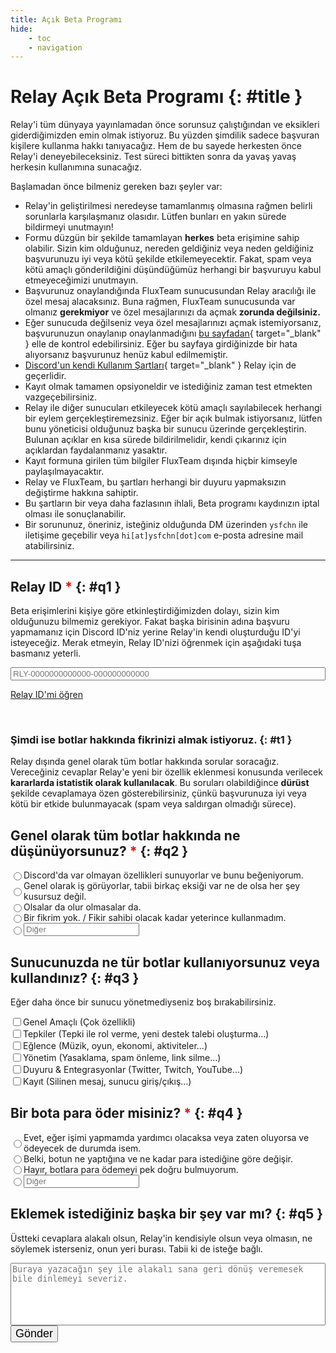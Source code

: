 ```yaml
---
title: Açık Beta Programı
hide:
    - toc
    - navigation
---
```


<span id="page-options" docs-width="800" style="display: none;"></span>

<form action="https://send.pageclip.co/RjIvePmoS5G7qVDjk2BtMKhIqzh75ePB/beta-application" method="post" markdown="1">

# Relay Açık Beta Programı {: #title }

Relay'i tüm dünyaya yayınlamadan önce sorunsuz çalıştığından ve eksikleri giderdiğimizden emin olmak istiyoruz. Bu yüzden şimdilik sadece başvuran kişilere kullanma hakkı tanıyacağız. Hem de bu sayede herkesten önce Relay'i deneyebileceksiniz. Test süreci bittikten sonra da yavaş yavaş herkesin kullanımına sunacağız. 

Başlamadan önce bilmeniz gereken bazı şeyler var:

* Relay'in geliştirilmesi neredeyse tamamlanmış olmasına rağmen belirli sorunlarla karşılaşmanız olasıdır. Lütfen bunları en yakın sürede bildirmeyi unutmayın!
* Formu düzgün bir şekilde tamamlayan **herkes** beta erişimine sahip olabilir. Sizin kim olduğunuz, nereden geldiğiniz veya neden geldiğiniz başvurunuzu iyi veya kötü şekilde etkilemeyecektir. Fakat, spam veya kötü amaçlı gönderildiğini düşündüğümüz herhangi bir başvuruyu kabul etmeyeceğimizi unutmayın.
* Başvurunuz onaylandığında FluxTeam sunucusundan Relay aracılığı ile özel mesaj alacaksınız. Buna rağmen, FluxTeam sunucusunda var olmanız **gerekmiyor** ve özel mesajlarınızı da açmak **zorunda değilsiniz.**
* Eğer sunucuda değilseniz veya özel mesajlarınızı açmak istemiyorsanız, başvurunuzun onaylanıp onaylanmadığını [bu sayfadan](https://app.relay.ysfchn.com/workspaces){ target="_blank" } elle de kontrol edebilirsiniz. Eğer bu sayfaya girdiğinizde bir hata alıyorsanız başvurunuz henüz kabul edilmemiştir.
* [Discord'un kendi Kullanım Şartları](https://discord.com/tos){ target="_blank" } Relay için de geçerlidir.
* Kayıt olmak tamamen opsiyoneldir ve istediğiniz zaman test etmekten vazgeçebilirsiniz.
* Relay ile diğer sunucuları etkileyecek kötü amaçlı sayılabilecek herhangi bir eylem gerçekleştiremezsiniz. Eğer bir açık bulmak istiyorsanız, lütfen bunu yöneticisi olduğunuz başka bir sunucu üzerinde gerçekleştirin. Bulunan açıklar en kısa sürede bildirilmelidir, kendi çıkarınız için açıklardan faydalanmanız yasaktır.
* Kayıt formuna girilen tüm bilgiler FluxTeam dışında hiçbir kimseyle paylaşılmayacaktır.
* Relay ve FluxTeam, bu şartları herhangi bir duyuru yapmaksızın değiştirme hakkına sahiptir.
* Bu şartların bir veya daha fazlasının ihlali, Beta programı kaydınızın iptal olması ile sonuçlanabilir.
* Bir sorununuz, öneriniz, isteğiniz olduğunda DM üzerinden `ysfchn` ile iletişime geçebilir veya `hi[at]ysfchn[dot]com` e-posta adresine mail atabilirsiniz.

---

## Relay ID <span style="color: red;">*</span> {: #q1 }

Beta erişimlerini kişiye göre etkinleştirdiğimizden dolayı, sizin kim olduğunuzu bilmemiz gerekiyor. Fakat başka birisinin adına başvuru yapmamanız için Discord ID'niz yerine Relay'in kendi oluşturduğu ID'yi isteyeceğiz. Merak etmeyin, Relay ID'nizi öğrenmek için aşağıdaki tuşa basmanız yeterli.

<input class="md-input" type="text" name="user" placeholder="RLY-0000000000000-000000000000" pattern="RLY-[0-9]+-[0-9]+" required style="width: 100%;">

<a class="md-button secondary-button" href="https://app.relay.ysfchn.com/id" target="_blank">Relay ID'mi öğren</a>

<br>

### Şimdi ise botlar hakkında fikrinizi almak istiyoruz. {: #t1 }

Relay dışında genel olarak tüm botlar hakkında sorular soracağız. Vereceğiniz cevaplar Relay'e yeni bir özellik eklenmesi konusunda verilecek **kararlarda istatistik olarak kullanılacak**. Bu soruları olabildiğince **dürüst** şekilde cevaplamaya özen gösterebilirsiniz, çünkü başvurunuza iyi veya kötü bir etkide bulunmayacak (spam veya saldırgan olmadığı sürece).

## Genel olarak tüm botlar hakkında ne düşünüyorsunuz? <span style="color: red;">*</span> {: #q2 }

<label style="display: flex; align-items: center;">
    <input type="radio" name="about_bots" value="1" required>
    Discord'da var olmayan özellikleri sunuyorlar ve bunu beğeniyorum.
</label>

<label style="display: flex; align-items: center;">
    <input type="radio" name="about_bots" value="2">
    Genel olarak iş görüyorlar, tabii birkaç eksiği var ne de olsa her şey kusursuz değil.
</label>

<label style="display: flex; align-items: center;">
    <input type="radio" name="about_bots" value="3">
    Olsalar da olur olmasalar da.
</label>

<label style="display: flex; align-items: center;">
    <input type="radio" name="about_bots" value="4">
    Bir fikrim yok. / Fikir sahibi olacak kadar yeterince kullanmadım.
</label>

<label style="display: flex; align-items: center;">
    <input type="radio" name="about_bots" value="5">
    <input class="md-input" type="text" name="about_bots_other" placeholder="Diğer">
</label>

## Sunucunuzda ne tür botlar kullanıyorsunuz veya kullandınız? {: #q3 }

Eğer daha önce bir sunucu yönetmediyseniz boş bırakabilirsiniz.

<label style="display: flex; align-items: center;">
    <input type="checkbox" name="used_bots" value="1">
    Genel Amaçlı (Çok özellikli)
</label>

<label style="display: flex; align-items: center;">
    <input type="checkbox" name="used_bots" value="2">
    Tepkiler (Tepki ile rol verme, yeni destek talebi oluşturma...)
</label>

<label style="display: flex; align-items: center;">
    <input type="checkbox" name="used_bots" value="3">
    Eğlence (Müzik, oyun, ekonomi, aktiviteler...)
</label>

<label style="display: flex; align-items: center;">
    <input type="checkbox" name="used_bots" value="4">
    Yönetim (Yasaklama, spam önleme, link silme...)
</label>

<label style="display: flex; align-items: center;">
    <input type="checkbox" name="used_bots" value="5">
    Duyuru & Entegrasyonlar (Twitter, Twitch, YouTube...)
</label>

<label style="display: flex; align-items: center;">
    <input type="checkbox" name="used_bots" value="6">
    Kayıt (Silinen mesaj, sunucu giriş/çıkış...)
</label>

## Bir bota para öder misiniz? <span style="color: red;">*</span> {: #q4 }

<label style="display: flex; align-items: center;">
    <input type="radio" name="paid_bots" value="1" required>
    Evet, eğer işimi yapmamda yardımcı olacaksa veya zaten oluyorsa ve ödeyecek de durumda isem.
</label>

<label style="display: flex; align-items: center;">
    <input type="radio" name="paid_bots" value="2">
    Belki, botun ne yaptığına ve ne kadar para istediğine göre değişir.
</label>

<label style="display: flex; align-items: center;">
    <input type="radio" name="paid_bots" value="3">
    Hayır, botlara para ödemeyi pek doğru bulmuyorum.
</label>

<label style="display: flex; align-items: center;">
    <input type="radio" name="paid_bots" value="4">
    <input class="md-input" type="text" name="paid_bots_other" placeholder="Diğer">
</label>

## Eklemek istediğiniz başka bir şey var mı? {: #q5 }

Üstteki cevaplara alakalı olsun, Relay'in kendisiyle olsun veya olmasın, ne söylemek isterseniz, onun yeri burası. Tabii ki de isteğe bağlı.

<textarea class="md-input" name="more_bots" spellcheck="false" style="resize: none; width: 100%; height: 100px;" placeholder="Buraya yazacağın şey ile alakalı sana geri dönüş veremesek bile dinlemeyi severiz."></textarea>

<br>

<input class="md-button md-button--primary primary-button" type="submit" value="Gönder" style="font-size: large;">

</form>

<br>
